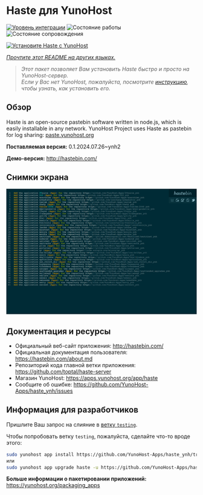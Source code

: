 <!--
Важно: этот README был автоматически сгенерирован <https://github.com/YunoHost/apps/tree/master/tools/readme_generator>
Он НЕ ДОЛЖЕН редактироваться вручную.
-->

# Haste для YunoHost

[![Уровень интеграции](https://apps.yunohost.org/badge/integration/haste)](https://ci-apps.yunohost.org/ci/apps/haste/)
![Состояние работы](https://apps.yunohost.org/badge/state/haste)
![Состояние сопровождения](https://apps.yunohost.org/badge/maintained/haste)

[![Установите Haste с YunoHost](https://install-app.yunohost.org/install-with-yunohost.svg)](https://install-app.yunohost.org/?app=haste)

*[Прочтите этот README на других языках.](./ALL_README.md)*

> *Этот пакет позволяет Вам установить Haste быстро и просто на YunoHost-сервер.*  
> *Если у Вас нет YunoHost, пожалуйста, посмотрите [инструкцию](https://yunohost.org/install), чтобы узнать, как установить его.*

## Обзор

Haste is an open-source pastebin software written in node.js, which is easily installable in any network. YunoHost Project uses Haste as pastebin for log sharing: [paste.yunohost.org](https://paste.yunohost.org/)


**Поставляемая версия:** 0.1.2024.07.26~ynh2

**Демо-версия:** <http://hastebin.com/>

## Снимки экрана

![Снимок экрана Haste](./doc/screenshots/screenshot.png)

## Документация и ресурсы

- Официальный веб-сайт приложения: <http://hastebin.com/>
- Официальная документация пользователя: <https://hastebin.com/about.md>
- Репозиторий кода главной ветки приложения: <https://github.com/toptal/haste-server>
- Магазин YunoHost: <https://apps.yunohost.org/app/haste>
- Сообщите об ошибке: <https://github.com/YunoHost-Apps/haste_ynh/issues>

## Информация для разработчиков

Пришлите Ваш запрос на слияние в [ветку `testing`](https://github.com/YunoHost-Apps/haste_ynh/tree/testing).

Чтобы попробовать ветку `testing`, пожалуйста, сделайте что-то вроде этого:

```bash
sudo yunohost app install https://github.com/YunoHost-Apps/haste_ynh/tree/testing --debug
или
sudo yunohost app upgrade haste -u https://github.com/YunoHost-Apps/haste_ynh/tree/testing --debug
```

**Больше информации о пакетировании приложений:** <https://yunohost.org/packaging_apps>
